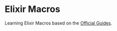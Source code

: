 # Elixir Macros

Learning Elixir Macros based on the <a href="https://elixir-lang.org/getting-started/meta/macros.html">Official Guides</a>.

